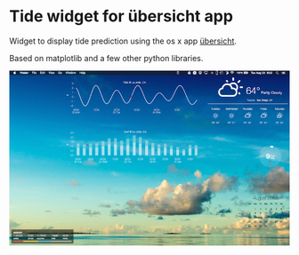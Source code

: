 # Tide widget for übersicht app

Widget to display tide prediction using the os x app [übersicht](http://tracesof.net/uebersicht/).

Based on matplotlib and a few other python libraries.

![screenshot](tide-widget-screenshot.png)
